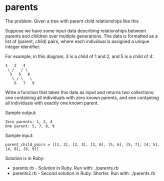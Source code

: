 # parents

The problem. Given a tree with parent child relationships like this

Suppose we have some input data describing relationships between
parents and children over multiple generations. The data is formatted
as a list of (parent, child) pairs, where each individual is assigned
a unique integer identifier.

For example, in this diagram, 3 is a child of 1 and 2, and 5 is a child of 4:
```
1   2   4
 \ /   / \
  3   5   8
   \ / \   \
    6   7   9
```
Write a function that takes this data as input and returns
two collections:
one containing all individuals with zero known parents,
and one containing all individuals with exactly one known parent.

Sample output:
```
Zero parents: 1, 2, 4
One parent: 5, 7, 8, 9
```

Sample input:
```
parent_child_pairs = [[1, 3], [2, 3], [3, 6], [5, 6], [5, 7], [4, 5], [4, 8], [8, 9]]
```

Solution is in Ruby:

- parents.rb - Solution in Ruby. Run with: ./parents.rb
- parents2.rb - Second solution in Ruby. Shorter. Run with: ./parents.rb
